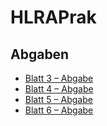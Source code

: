 # HLRAPrak

## Abgaben

- [Blatt 3 – Abgabe](https://docs.google.com/document/d/1jtHsMcbuAJs8t52HRcyLlJtSEHNEDUxm-f-QnSIPB64/edit?usp=sharing)
- [Blatt 4 – Abgabe](https://docs.google.com/document/d/1_X5NNlFfhx2NZx4Ckekj4RxX_IOQaypVzLJpHZ08VDY/edit?usp=sharing)
- [Blatt 5 – Abgabe](https://docs.google.com/document/d/1WoHkqbnnXhRWZ_jLWCuGr0EcR6gaF_w3-CXE4PTKxLk/edit?usp=sharing)
- [Blatt 6 – Abgabe](https://docs.google.com/document/d/1awQJ4cVZyfnGR647LtrhSlIKKzPXIIJ2T-3trNUj7kY/edit?tab=t.0)
